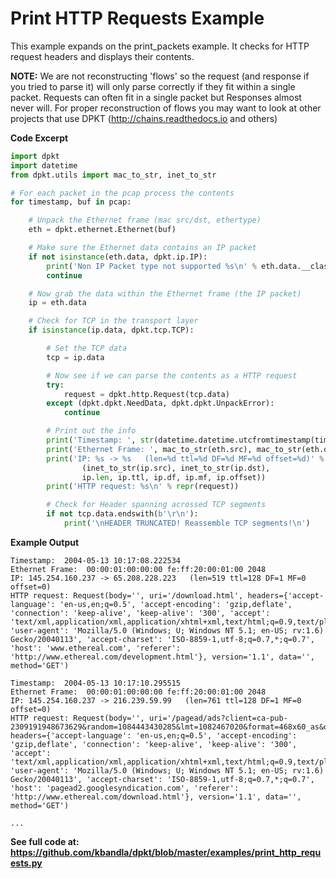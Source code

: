# Print HTTP Requests Example

This example expands on the print\_packets example. It checks for HTTP
request headers and displays their contents.

**NOTE:** We are not reconstructing 'flows' so the request (and response
if you tried to parse it) will only parse correctly if they fit within a
single packet. Requests can often fit in a single packet but Responses
almost never will. For proper reconstruction of flows you may want to
look at other projects that use DPKT (<http://chains.readthedocs.io> and
others)

**Code Excerpt**

``` python
import dpkt
import datetime
from dpkt.utils import mac_to_str, inet_to_str

# For each packet in the pcap process the contents
for timestamp, buf in pcap:

    # Unpack the Ethernet frame (mac src/dst, ethertype)
    eth = dpkt.ethernet.Ethernet(buf)

    # Make sure the Ethernet data contains an IP packet
    if not isinstance(eth.data, dpkt.ip.IP):
        print('Non IP Packet type not supported %s\n' % eth.data.__class__.__name__)
        continue

    # Now grab the data within the Ethernet frame (the IP packet)
    ip = eth.data

    # Check for TCP in the transport layer
    if isinstance(ip.data, dpkt.tcp.TCP):

        # Set the TCP data
        tcp = ip.data

        # Now see if we can parse the contents as a HTTP request
        try:
            request = dpkt.http.Request(tcp.data)
        except (dpkt.dpkt.NeedData, dpkt.dpkt.UnpackError):
            continue

        # Print out the info
        print('Timestamp: ', str(datetime.datetime.utcfromtimestamp(timestamp)))
        print('Ethernet Frame: ', mac_to_str(eth.src), mac_to_str(eth.dst), eth.type)
        print('IP: %s -> %s   (len=%d ttl=%d DF=%d MF=%d offset=%d)' %
                (inet_to_str(ip.src), inet_to_str(ip.dst), 
                ip.len, ip.ttl, ip.df, ip.mf, ip.offset))
        print('HTTP request: %s\n' % repr(request))

        # Check for Header spanning acrossed TCP segments
        if not tcp.data.endswith(b'\r\n'):
            print('\nHEADER TRUNCATED! Reassemble TCP segments!\n')
```

**Example Output**

```
Timestamp:  2004-05-13 10:17:08.222534
Ethernet Frame:  00:00:01:00:00:00 fe:ff:20:00:01:00 2048
IP: 145.254.160.237 -> 65.208.228.223   (len=519 ttl=128 DF=1 MF=0 offset=0)
HTTP request: Request(body='', uri='/download.html', headers={'accept-language': 'en-us,en;q=0.5', 'accept-encoding': 'gzip,deflate', 'connection': 'keep-alive', 'keep-alive': '300', 'accept': 'text/xml,application/xml,application/xhtml+xml,text/html;q=0.9,text/plain;q=0.8,image/png,image/jpeg,image/gif;q=0.2,*/*;q=0.1', 'user-agent': 'Mozilla/5.0 (Windows; U; Windows NT 5.1; en-US; rv:1.6) Gecko/20040113', 'accept-charset': 'ISO-8859-1,utf-8;q=0.7,*;q=0.7', 'host': 'www.ethereal.com', 'referer': 'http://www.ethereal.com/development.html'}, version='1.1', data='', method='GET')

Timestamp:  2004-05-13 10:17:10.295515
Ethernet Frame:  00:00:01:00:00:00 fe:ff:20:00:01:00 2048
IP: 145.254.160.237 -> 216.239.59.99   (len=761 ttl=128 DF=1 MF=0 offset=0)
HTTP request: Request(body='', uri='/pagead/ads?client=ca-pub-2309191948673629&random=1084443430285&lmt=1082467020&format=468x60_as&output=html&url=http%3A%2F%2Fwww.ethereal.com%2Fdownload.html&color_bg=FFFFFF&color_text=333333&color_link=000000&color_url=666633&color_border=666633', headers={'accept-language': 'en-us,en;q=0.5', 'accept-encoding': 'gzip,deflate', 'connection': 'keep-alive', 'keep-alive': '300', 'accept': 'text/xml,application/xml,application/xhtml+xml,text/html;q=0.9,text/plain;q=0.8,image/png,image/jpeg,image/gif;q=0.2,*/*;q=0.1', 'user-agent': 'Mozilla/5.0 (Windows; U; Windows NT 5.1; en-US; rv:1.6) Gecko/20040113', 'accept-charset': 'ISO-8859-1,utf-8;q=0.7,*;q=0.7', 'host': 'pagead2.googlesyndication.com', 'referer': 'http://www.ethereal.com/download.html'}, version='1.1', data='', method='GET')

...
```

**See full code at: <https://github.com/kbandla/dpkt/blob/master/examples/print_http_requests.py>**

